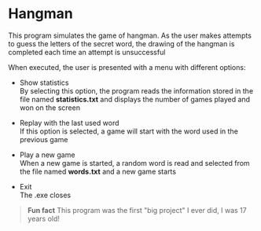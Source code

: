 # Hangman
This program simulates the game of hangman. As the user makes attempts to guess the letters of the secret word, the drawing of the hangman is completed each time an attempt is unsuccessful

When executed, the user is presented with a menu with different options:

- Show statistics <br> By selecting this option, the program reads the information stored in the file named **statistics.txt** and displays the number of games played and won on the screen

- Replay with the last used word <br> If this option is selected, a game will start with the word used in the previous game

- Play a new game <br> When a new game is started, a random word is read and selected from the file named **words.txt** and a new game starts

- Exit <br> The .exe closes

> **Fun fact** This program was the first "big project" I ever did, I was 17 years old!
